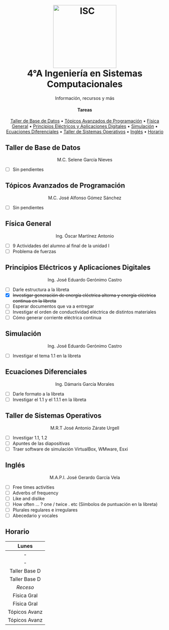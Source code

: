 <h1 align="center">
  <br>
  <img src="https://raw.githubusercontent.com/avexyk/TecnologicoLasChoapas/master/Front/itsch_isc.png" alt="ISC" width="200">
  <br>
  4°A Ingeniería en Sistemas Computacionales
  <br>
</h1>
  <p align="center">Información, recursos y más</p>

<h4 align="center">Tareas</h4>

<p align="center">
  <a href="#taller-de-base-de-datos">Taller de Base de Datos</a> •
  <a href="#tópicos-avanzados-de-programación">Tópicos Avanzados de Programación</a> •
  <a href="#física-general">Física General</a> •
  <a href="#principios-eléctricos-y-aplicaciones-digitales">Principios Eléctricos y Aplicaciones Digitales</a> •
  <a href="#simulación">Simulación</a> •
  <a href="#ecuaciones-diferenciales">Ecuaciones Diferenciales</a> •
  <a href="#taller-de-sistemas-operativos">Taller de Sistemas Operativos</a> •
  <a href="#inglés">Inglés</a> •
  <a href="#horario">Horario</a>
</p>

## Taller de Base de Datos
<p align="center">M.C. Selene García Nieves</p>

- [ ] Sin pendientes

## Tópicos Avanzados de Programación
<p align="center">M.C. José Alfonso Gómez Sánchez</p>

- [ ] Sin pendientes

## Física General
<p align="center">Ing. Óscar Martínez Antonio</p>

- [ ] 9 Actividades del alumno al final de la unidad I
- [ ] Problema de fuerzas

## Principios Eléctricos y Aplicaciones Digitales
<p align="center">Ing. José Eduardo Gerónimo Castro</p>

- [ ] Darle estructura a la libreta
- [x] ~~Investigar generación de energía eléctrica alterna y energía eléctrica continua en la libreta~~
- [ ] Esperar documentos que va a entregar
- [ ] Investigar el orden de conductividad eléctrica de distintos materiales
- [ ] Cómo generar corriente eléctrica continua

## Simulación
<p align="center">Ing. José Eduardo Gerónimo Castro</p>

- [ ] Investigar el tema 1.1 en la libreta

## Ecuaciones Diferenciales
<p align="center">Ing. Dámaris García Morales</p>

- [ ] Darle formato a la libreta
- [ ] Investigar el 1.1 y el 1.1.1 en la libreta

## Taller de Sistemas Operativos
<p align="center">M.R.T José Antonio Zárate Urgell</p>

- [ ] Investigar 1.1, 1.2
- [ ] Apuntes de las diapositivas
- [ ] Traer software de simulación VirtualBox, WMware, Esxi

## Inglés
<p align="center">M.A.P.I. José Gerardo García Vela</p>

- [ ] Free times activities
- [ ] Adverbs of frequency
- [ ] Like and dislike
- [ ] How often ... ? one / twice . etc (Símbolos de puntuación en la libreta)
- [ ] Plurales regulares e irregulares
- [ ] Abecedario y vocales

## Horario

| Lunes         |
|     :---:     |
| -             |
| -             |
| Taller Base D |
| Taller Base D |
| *Receso*      |
| Física Gral   |
| Física Gral   |
| Tópicos Avanz |
| Tópicos Avanz |

